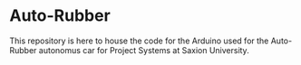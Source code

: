 # Auto-Rubber

This repository is here to house the code for the Arduino used for the Auto-Rubber autonomus car for Project Systems at Saxion University. 
